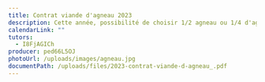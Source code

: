 ```yaml
---
title: Contrat viande d'agneau 2023
description: Cette année, possibilité de choisir 1/2 agneau ou 1/4 d'agneau.
calendarLink: ""
tutors:
  - I8FjAGICh
producer: ped66L5OJ
photoUrl: /uploads/images/agneau.jpg
documentPath: /uploads/files/2023-contrat-viande-d-agneau_.pdf
---
```


